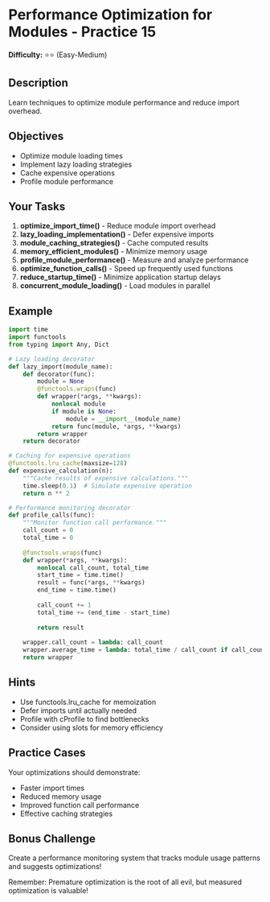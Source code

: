 # Performance Optimization for Modules - Practice 15

**Difficulty:** ⭐⭐ (Easy-Medium)

## Description

Learn techniques to optimize module performance and reduce import overhead.

## Objectives

- Optimize module loading times
- Implement lazy loading strategies
- Cache expensive operations
- Profile module performance

## Your Tasks

1. **optimize_import_time()** - Reduce module import overhead
2. **lazy_loading_implementation()** - Defer expensive imports
3. **module_caching_strategies()** - Cache computed results
4. **memory_efficient_modules()** - Minimize memory usage
5. **profile_module_performance()** - Measure and analyze performance
6. **optimize_function_calls()** - Speed up frequently used functions
7. **reduce_startup_time()** - Minimize application startup delays
8. **concurrent_module_loading()** - Load modules in parallel

## Example

```python
import time
import functools
from typing import Any, Dict

# Lazy loading decorator
def lazy_import(module_name):
    def decorator(func):
        module = None
        @functools.wraps(func)
        def wrapper(*args, **kwargs):
            nonlocal module
            if module is None:
                module = __import__(module_name)
            return func(module, *args, **kwargs)
        return wrapper
    return decorator

# Caching for expensive operations
@functools.lru_cache(maxsize=128)
def expensive_calculation(n):
    """Cache results of expensive calculations."""
    time.sleep(0.1)  # Simulate expensive operation
    return n ** 2

# Performance monitoring decorator
def profile_calls(func):
    """Monitor function call performance."""
    call_count = 0
    total_time = 0
    
    @functools.wraps(func)
    def wrapper(*args, **kwargs):
        nonlocal call_count, total_time
        start_time = time.time()
        result = func(*args, **kwargs)
        end_time = time.time()
        
        call_count += 1
        total_time += (end_time - start_time)
        
        return result
    
    wrapper.call_count = lambda: call_count
    wrapper.average_time = lambda: total_time / call_count if call_count > 0 else 0
    return wrapper
```

## Hints

- Use functools.lru_cache for memoization
- Defer imports until actually needed
- Profile with cProfile to find bottlenecks
- Consider using slots for memory efficiency

## Practice Cases

Your optimizations should demonstrate:
- Faster import times
- Reduced memory usage
- Improved function call performance
- Effective caching strategies

## Bonus Challenge

Create a performance monitoring system that tracks module usage patterns and suggests optimizations!

Remember: Premature optimization is the root of all evil, but measured optimization is valuable!